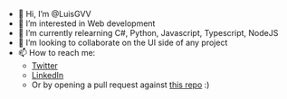 - 👋 Hi, I’m @LuisGVV
- 👀 I’m interested in Web development
- 🌱 I’m currently relearning C#, Python, Javascript, Typescript, NodeJS
- 💞️ I’m looking to collaborate on the UI side of any project
- 📫 How to reach me:
  - [Twitter](https://twitter.com/luisgvv_)
  - [LinkedIn](https://www.linkedin.com/in/luisgvv/)
  - Or by opening a pull request against [this repo](https://github.com/LuisGVV/LuisGVV) :)

